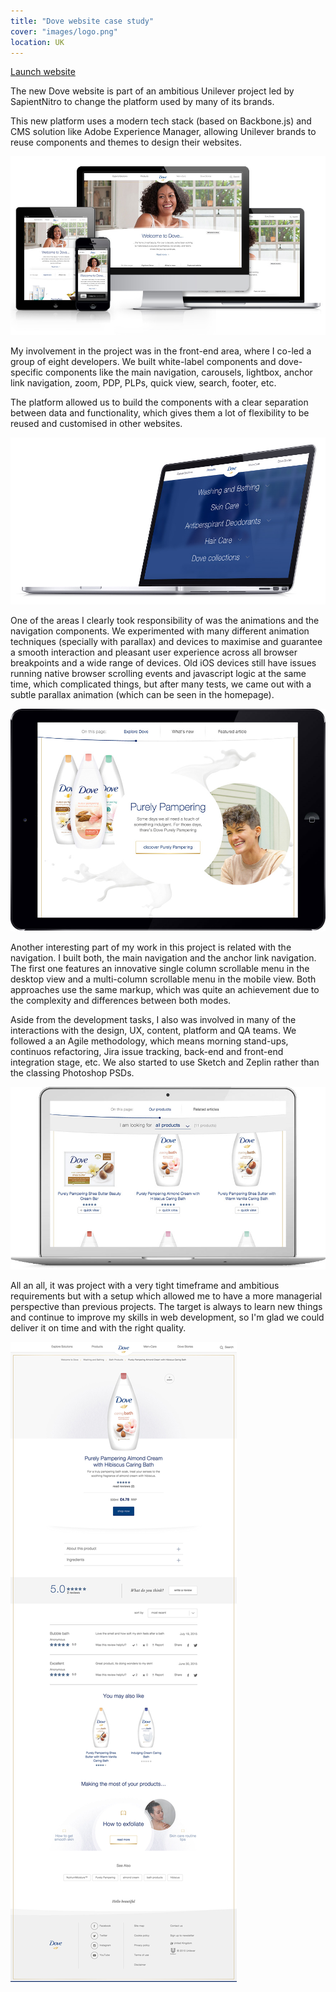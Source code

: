 ```yaml
---
title: "Dove website case study"
cover: "images/logo.png"
location: UK
---
```


<p class="work-links">
<a class="btn icon icon-external" href="http://www.dove.com/uk" target="_blank">Launch website</a>
</p>

The new Dove website is part of an ambitious Unilever project led by SapientNitro to change the platform used by many of its brands.

This new platform uses a modern tech stack (based on Backbone.js) and CMS solution like Adobe Experience Manager, allowing Unilever brands to reuse components and themes to design their websites.

![](./images/0.jpg)

My involvement in the project was in the front-end area, where I co-led a group of eight developers. We built white-label components and dove-specific components like the main navigation, carousels, lightbox, anchor link navigation, zoom, PDP, PLPs, quick view, search, footer, etc.

The platform allowed us to build the components with a clear separation between data and functionality, which gives them a lot of flexibility to be reused and customised in other websites.

![](./images/1.jpg)

One of the areas I clearly took responsibility of was the animations and the navigation components. We experimented with many different animation techniques (specially with parallax) and devices to maximise and guarantee a smooth interaction and pleasant user experience across all browser breakpoints and a wide range of devices. Old iOS devices still have issues running native browser scrolling events and javascript logic at the same time, which complicated things, but after many tests, we came out with a subtle parallax animation (which can be seen in the homepage).

![](./images/2.jpg)

Another interesting part of my work in this project is related with the navigation. I built both, the main navigation and the anchor link navigation. The first one features an innovative single column scrollable menu in the desktop view and a multi-column scrollable menu in the mobile view. Both approaches use the same markup, which was quite an achievement due to the complexity and differences between both modes.

Aside from the development tasks, I also was involved in many of the interactions with the design, UX, content, platform and QA teams. We followed a an Agile methodology, which means morning stand-ups, continuos refactoring, Jira issue tracking, back-end and front-end integration stage, etc. We also started to use Sketch and Zeplin rather than the classing Photoshop PSDs.

![](./images/3.jpg)

All an all, it was project with a very tight timeframe and ambitious requirements but with a setup which allowed me to have a more managerial perspective than previous projects. The target is always to learn new things and continue to improve my skills in web development, so I'm glad we could deliver it on time and with the right quality.

![](./images/4.jpg)
